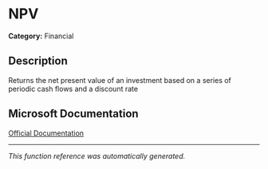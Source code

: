 # NPV

**Category:** Financial

## Description
Returns the net present value of an investment based on a series of periodic cash flows and a discount rate

## Microsoft Documentation
[Official Documentation](https://support.microsoft.com//en-us/office/npv-function-8672cb67-2576-4d07-b67b-ac28acf2a568)

---
*This function reference was automatically generated.*
